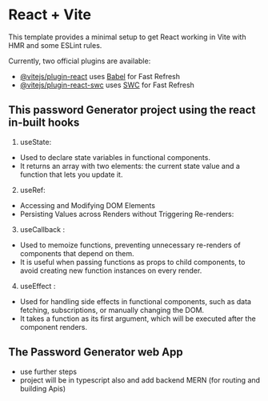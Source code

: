 # React + Vite

This template provides a minimal setup to get React working in Vite with HMR and some ESLint rules.

Currently, two official plugins are available:

- [@vitejs/plugin-react](https://github.com/vitejs/vite-plugin-react/blob/main/packages/plugin-react/README.md) uses [Babel](https://babeljs.io/) for Fast Refresh
- [@vitejs/plugin-react-swc](https://github.com/vitejs/vite-plugin-react-swc) uses [SWC](https://swc.rs/) for Fast Refresh



## This password Generator project using the react in-built hooks

  1. useState:
   - Used to declare state variables in functional components.
  - It returns an array with two elements: the current state value and a function that lets you update it.
  2. useRef:
  - Accessing and Modifying DOM Elements
  - Persisting Values across Renders without Triggering Re-renders:
  3. useCallback :
   - Used to memoize functions, preventing unnecessary re-renders of components that depend on them.
   - It is useful when passing functions as props to child components, to avoid creating new function instances on every render.
  4. useEffect :
   - Used for handling side effects in functional components, such as data fetching, subscriptions, or manually changing the DOM.
   - It takes a function as its first argument, which will be executed after the component renders.

## The Password Generator web App 
  - use further steps
  - project will be in typescript also  and add backend MERN (for routing and building Apis)
